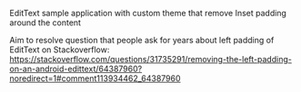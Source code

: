EditText sample application with custom theme that remove Inset padding around the content 

Aim to resolve question that people ask for years about left padding of EditText on Stackoverflow:
https://stackoverflow.com/questions/31735291/removing-the-left-padding-on-an-android-edittext/64387960?noredirect=1#comment113934462_64387960